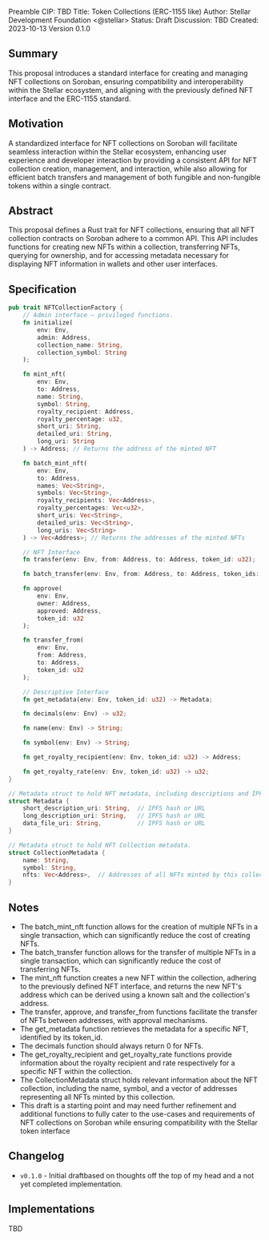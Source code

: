 Preamble
CIP: TBD
Title: Token Collections (ERC-1155 like)
Author: Stellar Development Foundation <@stellar>
Status: Draft
Discussion: TBD
Created: 2023-10-13
Version 0.1.0

## Summary

This proposal introduces a standard interface for creating and managing NFT collections on Soroban, ensuring compatibility and interoperability within the Stellar ecosystem, and aligning with the previously defined NFT interface and the ERC-1155 standard.

## Motivation

A standardized interface for NFT collections on Soroban will facilitate seamless interaction within the Stellar ecosystem, enhancing user experience and developer interaction by providing a consistent API for NFT collection creation, management, and interaction, while also allowing for efficient batch transfers and management of both fungible and non-fungible tokens within a single contract.

## Abstract

This proposal defines a Rust trait for NFT collections, ensuring that all NFT collection contracts on Soroban adhere to a common API. This API includes functions for creating new NFTs within a collection, transferring NFTs, querying for ownership, and for accessing metadata necessary for displaying NFT information in wallets and other user interfaces.

## Specification

```rust
pub trait NFTCollectionFactory {
    // Admin interface – privileged functions.
    fn initialize(
        env: Env, 
        admin: Address, 
        collection_name: String, 
        collection_symbol: String
    );

    fn mint_nft(
        env: Env, 
        to: Address, 
        name: String, 
        symbol: String, 
        royalty_recipient: Address, 
        royalty_percentage: u32, 
        short_uri: String, 
        detailed_uri: String, 
        long_uri: String
    ) -> Address; // Returns the address of the minted NFT

    fn batch_mint_nft(
        env: Env, 
        to: Address, 
        names: Vec<String>, 
        symbols: Vec<String>, 
        royalty_recipients: Vec<Address>, 
        royalty_percentages: Vec<u32>, 
        short_uris: Vec<String>, 
        detailed_uris: Vec<String>, 
        long_uris: Vec<String>
    ) -> Vec<Address>; // Returns the addresses of the minted NFTs

    // NFT Interface
    fn transfer(env: Env, from: Address, to: Address, token_id: u32);

    fn batch_transfer(env: Env, from: Address, to: Address, token_ids: Vec<u32>);

    fn approve(
        env: Env, 
        owner: Address, 
        approved: Address, 
        token_id: u32
    );

    fn transfer_from(
        env: Env, 
        from: Address, 
        to: Address, 
        token_id: u32
    );

    // Descriptive Interface
    fn get_metadata(env: Env, token_id: u32) -> Metadata;

    fn decimals(env: Env) -> u32;

    fn name(env: Env) -> String;

    fn symbol(env: Env) -> String;

    fn get_royalty_recipient(env: Env, token_id: u32) -> Address;

    fn get_royalty_rate(env: Env, token_id: u32) -> u32;
}

// Metadata struct to hold NFT metadata, including descriptions and IPFS hashes.
struct Metadata {
    short_description_uri: String,  // IPFS hash or URL
    long_description_uri: String,   // IPFS hash or URL
    data_file_uri: String,          // IPFS hash or URL
}

// Metadata struct to hold NFT Collection metadata.
struct CollectionMetadata {
    name: String,
    symbol: String,
    nfts: Vec<Address>,  // Addresses of all NFTs minted by this collection
}
```

## Notes
  - The batch_mint_nft function allows for the creation of multiple NFTs in a single transaction, which can significantly reduce the cost of creating NFTs.
  - The batch_transfer function allows for the transfer of multiple NFTs in a single transaction, which can significantly reduce the cost of transferring NFTs.
  - The mint_nft function creates a new NFT within the collection, adhering to the previously defined NFT interface, and returns the new NFT's address which can be derived using a known salt and the collection's address.
  - The transfer, approve, and transfer_from functions facilitate the transfer of NFTs between addresses, with approval mechanisms.
  - The get_metadata function retrieves the metadata for a specific NFT, identified by its token_id.
  - The decimals function should always return 0 for NFTs.
  - The get_royalty_recipient and get_royalty_rate functions provide information about the royalty recipient and rate respectively for a specific NFT within the collection.
  - The CollectionMetadata struct holds relevant information about the NFT collection, including the name, symbol, and a vector of addresses representing all NFTs minted by this collection.
  - This draft is a starting point and may need further refinement and additional functions to fully cater to the use-cases and requirements of NFT collections on Soroban while ensuring compatibility with the Stellar token interface

## Changelog

- `v0.1.0` - Initial draftbased on thoughts off the top of my head and a not yet completed implementation.

## Implementations

TBD
